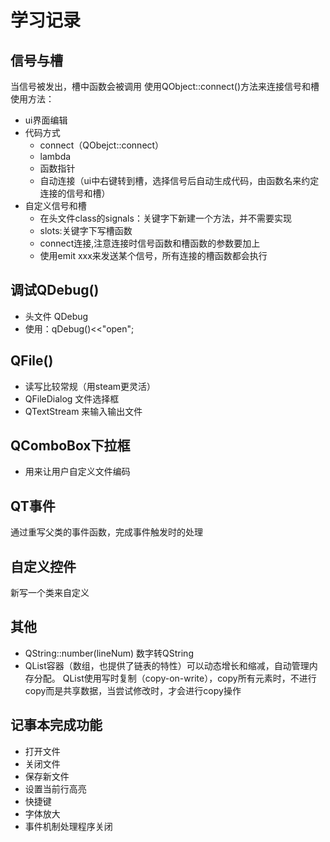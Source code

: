 # 学习记录
## 信号与槽
当信号被发出，槽中函数会被调用
使用QObject::connect()方法来连接信号和槽
使用方法：
- ui界面编辑
- 代码方式
    - connect（QObejct::connect）
    - lambda
    - 函数指针
    - 自动连接（ui中右键转到槽，选择信号后自动生成代码，由函数名来约定连接的信号和槽）
- 自定义信号和槽
    - 在头文件class的signals：关键字下新建一个方法，并不需要实现
    - slots:关键字下写槽函数
    - connect连接,注意连接时信号函数和槽函数的参数要加上
    - 使用emit xxx来发送某个信号，所有连接的槽函数都会执行
## 调试QDebug()
- 头文件 QDebug
- 使用：qDebug()<<"open";
## QFile()
- 读写比较常规（用steam更灵活）
- QFileDialog 文件选择框
- QTextStream 来输入输出文件
## QComboBox下拉框
- 用来让用户自定义文件编码
## QT事件
通过重写父类的事件函数，完成事件触发时的处理
## 自定义控件
新写一个类来自定义

## 其他
- QString::number(lineNum) 数字转QString
- QList容器（数组，也提供了链表的特性）可以动态增长和缩减，自动管理内存分配。 QList使用写时复制（copy-on-write），copy所有元素时，不进行copy而是共享数据，当尝试修改时，才会进行copy操作
## 记事本完成功能
- 打开文件
- 关闭文件
- 保存新文件
- 设置当前行高亮
- 快捷键
- 字体放大
- 事件机制处理程序关闭
